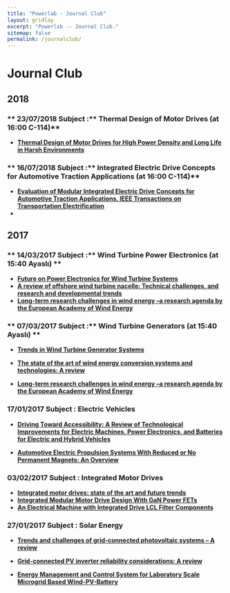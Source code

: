 ```yaml
---
title: "Powerlab - Journal Club"
layout: gridlay
excerpt: "Powerlab -- Journal Club."
sitemap: false
permalink: /journalclub/
---
```


# Journal Club
## 2018
### ** 23/07/2018 Subject :**  Thermal Design of Motor Drives (at 16:00 C-114)**
* [**Thermal Design of Motor Drives for High Power Density and Long Life in Harsh Environments**](https://ieeexplore.ieee.org/stamp/stamp.jsp?arnumber=7104717/)
### ** 16/07/2018 Subject :**  Integrated Electric Drive Concepts for Automotive Traction Applications (at 16:00 C-114)**
- [**Evaluation of Modular Integrated Electric Drive Concepts for Automotive Traction Applications. IEEE Transactions on Transportation Electrification**](https://www.diva-portal.org/smash/get/diva2:1098046/FULLTEXT01.pdf/)
-


## 2017

### ** 14/03/2017 Subject :**  Wind Turbine Power Electronics (at 15:40 Ayaslı) **
-   [**Future on Power Electronics for Wind Turbine Systems**](http://ieeexplore.ieee.org/abstract/document/6573352/)
-   [**A review of offshore wind turbine nacelle: Technical challenges, and research and developmental trends**](http://www.sciencedirect.com/science/article/pii/S1364032114001087)
-   [**Long-term research challenges in wind energy –a research agenda by the European Academy of Wind Energy**](https://drive.google.com/open?id=0B9yY-MQMXmKGS2dZR2stMGZROXM)

### ** 07/03/2017 Subject :**  Wind Turbine Generators (at 15:40 Ayaslı) **
-   [**Trends in Wind Turbine Generator Systems**](http://ieeexplore.ieee.org/abstract/document/6588570/)
-   [**The state of the art of wind energy conversion systems and technologies: A review**](http://www.sciencedirect.com/science/article/pii/S0196890414007614)

-   [**Long-term research challenges in wind energy –a research agenda by the European Academy of Wind Energy**](https://drive.google.com/open?id=0B9yY-MQMXmKGS2dZR2stMGZROXM)

### **17/01/2017 Subject : Electric Vehicles**
* **[Driving Toward Accessibility: A Review of Technological Improvements for Electric Machines, Power Electronics, and Batteries for Electric and Hybrid Vehicles](http://ieeexplore.ieee.org/document/7733081/)**

* **[Automotive Electric Propulsion Systems With Reduced or No Permanent Magnets: An Overview](http://ieeexplore.ieee.org/document/6717998/)**


### 03/02/2017 Subject : Integrated Motor Drives
* **[Integrated motor drives: state of the art and future trends](http://ieeexplore.ieee.org/document/7564613/)**
* **[Integrated Modular Motor Drive Design With GaN Power FETs](http://ieeexplore.ieee.org/document/7061441/)**
* **[An Electrical Machine with Integrated Drive LCL Filter Components](http://ieeexplore.ieee.org/stamp/stamp.jsp?arnumber=7739410)**


### 27/01/2017 Subject : Solar Energy
* **[Trends and challenges of grid-connected photovoltaic systems – A review](http://www.sciencedirect.com/science/article/pii/S136403211501672X)**

* **[Grid-connected PV inverter reliability considerations: A review](http://ieeexplore.ieee.org/xpls/icp.jsp?arnumber=7236590)**

*  **[Energy Management and Control System for Laboratory Scale Microgrid Based Wind-PV-Battery](http://ieeexplore.ieee.org/document/7506068/)**
